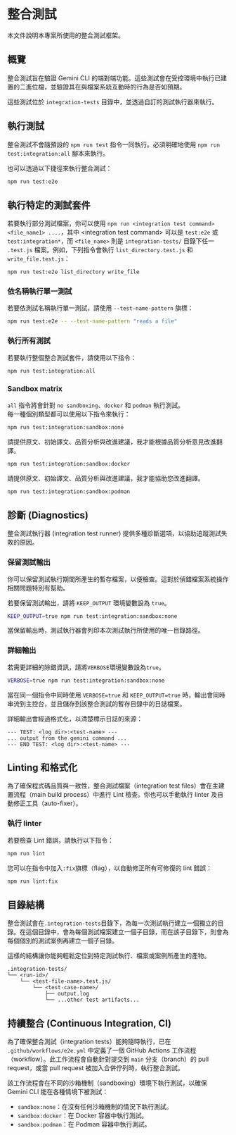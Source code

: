 # 整合測試

本文件說明本專案所使用的整合測試框架。

## 概覽

整合測試旨在驗證 Gemini CLI 的端對端功能。這些測試會在受控環境中執行已建置的二進位檔，並驗證其在與檔案系統互動時的行為是否如預期。

這些測試位於 `integration-tests` 目錄中，並透過自訂的測試執行器來執行。

## 執行測試

整合測試不會隨預設的 `npm run test` 指令一同執行。必須明確地使用 `npm run test:integration:all` 腳本來執行。

也可以透過以下捷徑來執行整合測試：

```bash
npm run test:e2e
```

## 執行特定的測試套件

若要執行部分測試檔案，你可以使用 `npm run <integration test command> <file_name1> ....`，其中 &lt;integration test command&gt; 可以是 `test:e2e` 或 `test:integration*`，而 `<file_name>` 則是 `integration-tests/` 目錄下任一 `.test.js` 檔案。例如，下列指令會執行 `list_directory.test.js` 和 `write_file.test.js`：

```bash
npm run test:e2e list_directory write_file
```

### 依名稱執行單一測試

若要依測試名稱執行單一測試，請使用 `--test-name-pattern` 旗標：

```bash
npm run test:e2e -- --test-name-pattern "reads a file"
```

### 執行所有測試

若要執行整個整合測試套件，請使用以下指令：

```bash
npm run test:integration:all
```

### Sandbox matrix

`all` 指令將會針對 `no sandboxing`、`docker` 和 `podman` 執行測試。  
每一種個別類型都可以使用以下指令來執行：

```bash
npm run test:integration:sandbox:none
```

請提供原文、初始譯文、品質分析與改進建議，我才能根據品質分析意見改進翻譯。
```bash
npm run test:integration:sandbox:docker
```

請提供原文、初始譯文、品質分析與改進建議，我才能協助您改進翻譯。
```bash
npm run test:integration:sandbox:podman
```

## 診斷 (Diagnostics)

整合測試執行器 (integration test runner) 提供多種診斷選項，以協助追蹤測試失敗的原因。

### 保留測試輸出

你可以保留測試執行期間所產生的暫存檔案，以便檢查。這對於偵錯檔案系統操作相關問題特別有幫助。

若要保留測試輸出，請將 `KEEP_OUTPUT` 環境變數設為 `true`。

```bash
KEEP_OUTPUT=true npm run test:integration:sandbox:none
```

當保留輸出時，測試執行器會列印本次測試執行所使用的唯一目錄路徑。

### 詳細輸出

若需更詳細的除錯資訊，請將`VERBOSE`環境變數設為`true`。

```bash
VERBOSE=true npm run test:integration:sandbox:none
```

當在同一個指令中同時使用 `VERBOSE=true` 和 `KEEP_OUTPUT=true` 時，輸出會同時串流到主控台，並且儲存到該整合測試的暫存目錄中的日誌檔案。

詳細輸出會經過格式化，以清楚標示日誌的來源：

```
--- TEST: <log dir>:<test-name> ---
... output from the gemini command ...
--- END TEST: <log dir>:<test-name> ---
```

## Linting 和格式化

為了確保程式碼品質與一致性，整合測試檔案（integration test files）會在主建置流程（main build process）中進行 Lint 檢查。你也可以手動執行 linter 及自動修正工具（auto-fixer）。

### 執行 linter

若要檢查 Lint 錯誤，請執行以下指令：

```bash
npm run lint
```

您可以在指令中加入`:fix`旗標（flag），以自動修正所有可修復的 lint 錯誤：

```bash
npm run lint:fix
```

## 目錄結構

整合測試會在`.integration-tests`目錄下，為每一次測試執行建立一個獨立的目錄。在這個目錄中，會為每個測試檔案建立一個子目錄，而在該子目錄下，則會為每個個別的測試案例再建立一個子目錄。

這樣的結構讓你能夠輕鬆定位到特定測試執行、檔案或案例所產生的產物。

```
.integration-tests/
└── <run-id>/
    └── <test-file-name>.test.js/
        └── <test-case-name>/
            ├── output.log
            └── ...other test artifacts...
```

## 持續整合 (Continuous Integration, CI)

為了確保整合測試（integration tests）能夠隨時執行，已在 `.github/workflows/e2e.yml` 中定義了一個 GitHub Actions 工作流程（workflow）。此工作流程會自動針對提交到 `main` 分支（branch）的 pull request，或當 pull request 被加入合併佇列時，執行整合測試。

該工作流程會在不同的沙箱機制（sandboxing）環境下執行測試，以確保 Gemini CLI 能在各種情境下被測試：

- `sandbox:none`：在沒有任何沙箱機制的情況下執行測試。
- `sandbox:docker`：在 Docker 容器中執行測試。
- `sandbox:podman`：在 Podman 容器中執行測試。
